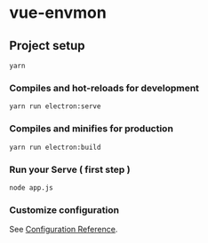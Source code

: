 # vue-envmon

## Project setup
```
yarn
```

### Compiles and hot-reloads for development
```
yarn run electron:serve
```

### Compiles and minifies for production
```
yarn run electron:build
```

### Run your Serve ( first step )
```
node app.js
```

### Customize configuration
See [Configuration Reference](https://cli.vuejs.org/config/).
